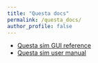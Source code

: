 ```yaml
---
title: "Questa docs"
permalink: /questa_docs/
author_profile: false
---
```



- [Questa sim GUI reference](../pdfs/questa_sim_gui_ref.pdf)
- [Questa sim user manual](../pdfs/questa_sim_user.pdf)